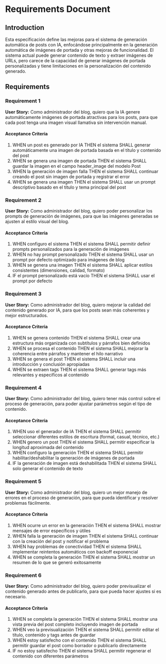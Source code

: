 # Requirements Document

## Introduction

Esta especificación define las mejoras para el sistema de generación automática de posts con IA, enfocándose principalmente en la generación automática de imágenes de portada y otras mejoras de funcionalidad. El sistema actual puede generar contenido de texto y extraer imágenes de URLs, pero carece de la capacidad de generar imágenes de portada personalizadas y tiene limitaciones en la personalización del contenido generado.

## Requirements

### Requirement 1

**User Story:** Como administrador del blog, quiero que la IA genere automáticamente imágenes de portada atractivas para los posts, para que cada post tenga una imagen visual llamativa sin intervención manual.

#### Acceptance Criteria

1. WHEN un post es generado por IA THEN el sistema SHALL generar automáticamente una imagen de portada basada en el título y contenido del post
2. WHEN se genera una imagen de portada THEN el sistema SHALL guardar la imagen en el campo header_image del modelo Post
3. WHEN la generación de imagen falla THEN el sistema SHALL continuar creando el post sin imagen de portada y registrar el error
4. WHEN se genera una imagen THEN el sistema SHALL usar un prompt descriptivo basado en el título y tema principal del post

### Requirement 2

**User Story:** Como administrador del blog, quiero poder personalizar los prompts de generación de imágenes, para que las imágenes generadas se ajusten al estilo visual del blog.

#### Acceptance Criteria

1. WHEN configuro el sistema THEN el sistema SHALL permitir definir prompts personalizados para la generación de imágenes
2. WHEN no hay prompt personalizado THEN el sistema SHALL usar un prompt por defecto optimizado para imágenes de blog
3. WHEN se genera una imagen THEN el sistema SHALL aplicar estilos consistentes (dimensiones, calidad, formato)
4. IF el prompt personalizado está vacío THEN el sistema SHALL usar el prompt por defecto

### Requirement 3

**User Story:** Como administrador del blog, quiero mejorar la calidad del contenido generado por IA, para que los posts sean más coherentes y mejor estructurados.

#### Acceptance Criteria

1. WHEN se genera contenido THEN el sistema SHALL crear una estructura más organizada con subtítulos y párrafos bien definidos
2. WHEN se procesa el contenido THEN el sistema SHALL mejorar la coherencia entre párrafos y mantener el hilo narrativo
3. WHEN se genera el post THEN el sistema SHALL incluir una introducción y conclusión apropiadas
4. WHEN se extraen tags THEN el sistema SHALL generar tags más relevantes y específicos al contenido

### Requirement 4

**User Story:** Como administrador del blog, quiero tener más control sobre el proceso de generación, para poder ajustar parámetros según el tipo de contenido.

#### Acceptance Criteria

1. WHEN uso el generador de IA THEN el sistema SHALL permitir seleccionar diferentes estilos de escritura (formal, casual, técnico, etc.)
2. WHEN genero un post THEN el sistema SHALL permitir especificar la longitud aproximada del contenido
3. WHEN configuro la generación THEN el sistema SHALL permitir habilitar/deshabilitar la generación de imágenes de portada
4. IF la generación de imagen está deshabilitada THEN el sistema SHALL solo generar el contenido de texto

### Requirement 5

**User Story:** Como administrador del blog, quiero un mejor manejo de errores en el proceso de generación, para que pueda identificar y resolver problemas fácilmente.

#### Acceptance Criteria

1. WHEN ocurre un error en la generación THEN el sistema SHALL mostrar mensajes de error específicos y útiles
2. WHEN falla la generación de imagen THEN el sistema SHALL continuar con la creación del post y notificar el problema
3. WHEN hay problemas de conectividad THEN el sistema SHALL implementar reintentos automáticos con backoff exponencial
4. WHEN se completa la generación THEN el sistema SHALL mostrar un resumen de lo que se generó exitosamente

### Requirement 6

**User Story:** Como administrador del blog, quiero poder previsualizar el contenido generado antes de publicarlo, para que pueda hacer ajustes si es necesario.

#### Acceptance Criteria

1. WHEN se completa la generación THEN el sistema SHALL mostrar una vista previa del post completo incluyendo imagen de portada
2. WHEN veo la previsualización THEN el sistema SHALL permitir editar el título, contenido y tags antes de guardar
3. WHEN estoy satisfecho con el contenido THEN el sistema SHALL permitir guardar el post como borrador o publicarlo directamente
4. IF no estoy satisfecho THEN el sistema SHALL permitir regenerar el contenido con diferentes parámetros
